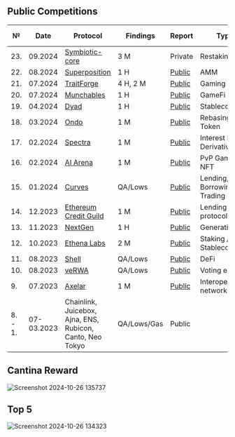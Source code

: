 ## Public Competitions

| № | Date | Protocol |  Findings | Report | Type | Competition Platform |
|--------|----------|------|-------------|-----------|------|------|
| 23. | 09.2024 | [Symbiotic-core](https://cantina.xyz/competitions/8bab566e-a6d4-4c1b-9f28-71a94bfd1da2) | 3 M | Private | Restaking | Cantina |
| 22. | 08.2024 | [Superposition](https://code4rena.com/audits/2024-08-superposition) | 1 H | [Public](https://code4rena.com/reports/2024-08-superposition) | AMM | Code4rena |
| 21. | 07.2024 | [TraitForge](https://code4rena.com/audits/2024-07-traitforge) | 4 H, 2 M | [Public](https://code4rena.com/reports/2024-07-traitforge) | Gaming / NFT | Code4rena |
| 20. | 07.2024 | [Munchables](https://code4rena.com/audits/2024-07-munchables) | 1 H | [Public](https://code4rena.com/reports/2024-07-munchables) | GameFi | Code4rena |
| 19. | 04.2024 | [Dyad](https://code4rena.com/audits/2024-04-dyad) | 1 H | [Public](https://code4rena.com/reports/2024-04-dyad) | Stablecoin | Code4rena |
| 18. | 03.2024 | [Ondo](https://code4rena.com/audits/2024-03-ondo-finance) | 1 M | [Public](https://code4rena.com/reports/2024-03-ondo-finance) | Rebasing Token | Code4rena |
| 17. | 02.2024 | [Spectra](https://code4rena.com/audits/2024-02-spectra) | 1 M | [Public](https://code4rena.com/reports/2024-02-spectra) | Interest Rate Derivatives | Code4rena |
| 16. | 02.2024 | [AI Arena](https://code4rena.com/audits/2024-02-ai-arena) | 1 M | [Public](https://code4rena.com/reports/2024-02-ai-arena) | PvP Game / NFT | Code4rena |
| 15. | 01.2024 | [Curves](https://code4rena.com/audits/2024-01-curves) | QA/Lows | [Public](https://code4rena.com/reports/2024-01-curves) | Lending, Borrowing Trading | Code4rena |
| 14. | 12.2023 | [Ethereum Credit Guild](https://code4rena.com/audits/2023-12-ethereum-credit-guild) | 1 M | [Public](https://code4rena.com/reports/2023-12-ethereumcreditguild) | Lending protocol | Code4rena |
| 13. | 11.2023 | [NextGen](https://code4rena.com/audits/2023-10-nextgen) | 1 H | [Public](https://code4rena.com/reports/2023-10-nextgen) |  Generative art  | Code4rena |
| 12. | 10.2023 | [Ethena Labs](https://code4rena.com/audits/2023-10-ethena-labs) | 2 M | [Public](https://code4rena.com/reports/2023-10-ethena) | Staking / Stablecoin | Code4rena |
| 11. | 08.2023 | [Shell](https://code4rena.com/audits/2023-08-shell-protocol) | QA/Lows | [Public](https://code4rena.com/reports/2023-08-shell) | DeFi | Code4rena |
| 10. | 08.2023 | [veRWA](https://code4rena.com/audits/2023-08-verwa) | QA/Lows | [Public](https://code4rena.com/reports/2023-08-verwa) | Voting escrow | Code4rena |
| 9. | 07.2023 | [Axelar](https://code4rena.com/audits/2023-07-axelar-network) | 1 M | [Public](https://code4rena.com/reports/2022-07-axelar) | Interoperability network | Code4rena |
| 8. - 1. |  07-03.2023 | Chainlink, Juicebox, Ajna, ENS, Rubicon, Canto, Neo Tokyo | QA/Lows/Gas  | Public |  | Code4rena |

## Cantina Reward
![Screenshot 2024-10-26 135737](https://github.com/user-attachments/assets/7e9b7a3c-5925-4560-9079-5b583a7e38a9)

## Top 5
![Screenshot 2024-10-26 134323](https://github.com/user-attachments/assets/862167af-6314-4fe4-aafa-d327b33f5514)
